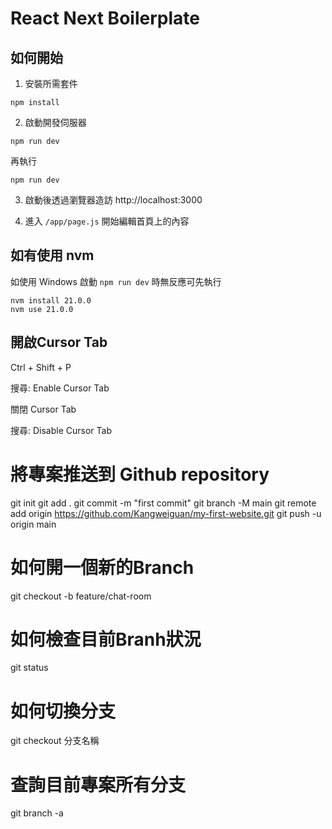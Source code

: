 # React Next Boilerplate

## 如何開始

1. 安裝所需套件

```
npm install
```

2. 啟動開發伺服器

```
npm run dev
```

再執行

```
npm run dev
```

3. 啟動後透過瀏覽器造訪 http://localhost:3000

4. 進入 `/app/page.js` 開始編輯首頁上的內容

## 如有使用 nvm

如使用 Windows 啟動 `npm run dev` 時無反應可先執行

```
nvm install 21.0.0
nvm use 21.0.0
```

## 開啟Cursor Tab

Ctrl + Shift + P

搜尋: Enable Cursor Tab

關閉 Cursor Tab

搜尋: Disable Cursor Tab

# 將專案推送到 Github repository

git init
git add .
git commit -m "first commit"
git branch -M main
git remote add origin https://github.com/Kangweiguan/my-first-website.git
git push -u origin main

# 如何開一個新的Branch

git checkout -b feature/chat-room

# 如何檢查目前Branh狀況

git status

# 如何切換分支

git checkout 分支名稱

# 查詢目前專案所有分支

git branch -a